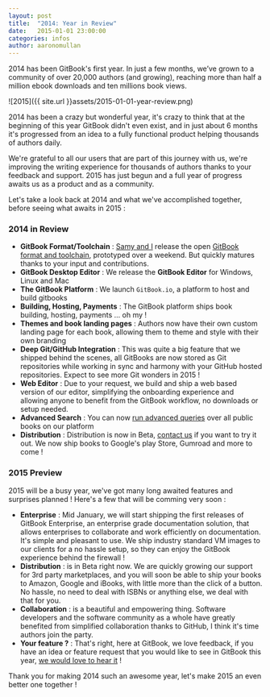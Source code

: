 ```yaml
---
layout: post
title:  "2014: Year in Review"
date:   2015-01-01 23:00:00
categories: infos
author: aaronomullan
---
```


2014 has been GitBook's first year. In just a few months, we’ve grown to a community of over 20,000 authors (and growing), reaching more than half a million ebook downloads and ten millions book views.

<!-- more -->

![2015]({{ site.url }}assets/2015-01-01-year-review.png)

2014 has been a crazy but wonderful year, it's crazy to think that at the beginning of this year GitBook didn't even exist, and in just about 6 months it's progressed from an idea to a fully functional product helping thousands of authors daily.

We're grateful to all our users that are part of this journey with us, we're improving the writing experience for thousands of authors thanks to your feedback and support. 2015 has just begun and a full year of progress awaits us as a product and as a community.

Let's take a look back at 2014 and what we've accomplished together, before seeing what awaits in 2015 :

### 2014 in Review
* **GitBook Format/Toolchain** : [Samy and I](https://www.gitbook.com/about) release the open [GitBook format and toolchain](https://github.com/GitbookIO/gitbook), prototyped over a weekend. But quickly matures thanks to your input and contributions.
* **GitBook Desktop Editor** : We release the **GitBook Editor** for Windows, Linux and Mac
* **The GitBook Platform** : We launch `GitBook.io`, a platform to host and build gitbooks
* **Building, Hosting, Payments** : The GitBook platform ships book building, hosting, payments ... oh my !
* **Themes and book landing pages** : Authors now have their own custom landing page for each book, allowing them to theme and style with their own branding
* **Deep Git/GitHub Integration** : This was quite a big feature that we shipped behind the scenes, all GitBooks are now stored as Git repositories while working in sync and harmony with your GitHub hosted repositories. Expect to see more Git wonders in 2015 !
* **Web Editor** : Due to your request, we build and ship a web based version of our editor, simplifying the onboarding experience and allowing anyone to benefit from the GitBook workflow, no downloads or setup needed.
* **Advanced Search** : You can now [run advanced queries](https://www.gitbook.com/search/advanced) over all public books on our platform
* **Distribution** : Distribution is now in Beta, [contact us](https://www.gitbook.com/contact) if you want to try it out. We now ship books to Google's play Store, Gumroad and more to come !

### 2015 Preview

2015 will be a busy year, we've got many long awaited features and surprises planned ! Here's a few that will be comming very soon :

* **Enterprise** : Mid January, we will start shipping the first releases of GitBook Enterprise, an enterprise grade documentation solution, that allows enterprises to collaborate and work efficiently on documentation. It's simple and pleasant to use. We ship industry standard VM images to our clients for a no hassle setup, so they can enjoy the GitBook experience behind the firewall !
* **Distribution** : is in Beta right now. We are quickly growing our support for 3rd party marketplaces, and you will soon be able to ship your books to Amazon, Google and iBooks, with little more than the click of a button. No hassle, no need to deal with ISBNs or anything else, we deal with that for you.
* **Collaboration** : is a beautiful and empowering thing. Software developers and the software community as a whole have greatly benefited from simplified collaboration thanks to GitHub, I think it's time authors join the party.
* **Your feature ?** : That's right, here at GitBook, we love feedback, if you have an idea or feature request that you would like to see in GitBook this year, [we would love to hear it](https://www.gitbook.com/contact) !

Thank you for making 2014 such an awesome year, let's make 2015 an even better one together !
